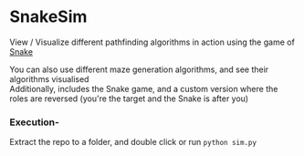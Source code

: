 # SnakeSim
View / Visualize different pathfinding algorithms in action using the game of [Snake](https://en.wikipedia.org/wiki/Snake_(video_game_genre))  

You can also use different maze generation algorithms, and see their algorithms visualised  
Additionally, includes the Snake game, and a custom version where the roles are reversed (you're the target and the Snake is after you)

### Execution-  
Extract the repo to a folder, and double click or run `python sim.py`  
<br>
